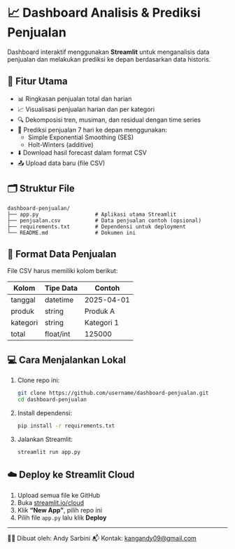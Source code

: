 # 📈 Dashboard Analisis & Prediksi Penjualan

Dashboard interaktif menggunakan **Streamlit** untuk menganalisis data penjualan dan melakukan prediksi ke depan berdasarkan data historis.

## 🚀 Fitur Utama

- 📊 Ringkasan penjualan total dan harian
- 📈 Visualisasi penjualan harian dan per kategori
- 🔍 Dekomposisi tren, musiman, dan residual dengan time series
- 🤖 Prediksi penjualan 7 hari ke depan menggunakan:
  - Simple Exponential Smoothing (SES)
  - Holt-Winters (additive)
- ⬇️ Download hasil forecast dalam format CSV
- 📤 Upload data baru (file CSV)

## 🗂️ Struktur File

```
dashboard-penjualan/
├── app.py                  # Aplikasi utama Streamlit
├── penjualan.csv           # Data penjualan contoh (opsional)
├── requirements.txt        # Dependensi untuk deployment
└── README.md               # Dokumen ini
```

## 📌 Format Data Penjualan

File CSV harus memiliki kolom berikut:

| Kolom     | Tipe Data   | Contoh           |
|-----------|-------------|------------------|
| tanggal   | datetime    | 2025-04-01        |
| produk    | string      | Produk A          |
| kategori  | string      | Kategori 1        |
| total     | float/int   | 125000            |

## 💻 Cara Menjalankan Lokal

1. Clone repo ini:
    ```bash
    git clone https://github.com/username/dashboard-penjualan.git
    cd dashboard-penjualan
    ```

2. Install dependensi:
    ```bash
    pip install -r requirements.txt
    ```

3. Jalankan Streamlit:
    ```bash
    streamlit run app.py
    ```

## ☁️ Deploy ke Streamlit Cloud

1. Upload semua file ke GitHub
2. Buka [streamlit.io/cloud](https://streamlit.io/cloud)
3. Klik **“New App”**, pilih repo ini
4. Pilih file `app.py` lalu klik **Deploy**

---

🧑‍💻 Dibuat oleh: Andy Sarbini 
📬 Kontak: kangandy09@gmail.com
